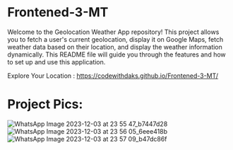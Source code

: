 # Frontened-3-MT
Welcome to the Geolocation Weather App repository! This project allows you to fetch a user's current geolocation, display it on Google Maps, fetch weather data based on their location, and display the weather information dynamically. This README file will guide you through the features and how to set up and use this application.

Explore Your Location : https://codewithdaks.github.io/Frontened-3-MT/

# Project Pics:
![WhatsApp Image 2023-12-03 at 23 55 47_b7447d28](https://github.com/CodeWithDaks/Frontened-3-MT/assets/134337109/1c924b80-1e95-42f1-9bdd-f884a79cadd1)
![WhatsApp Image 2023-12-03 at 23 56 05_6eee418b](https://github.com/CodeWithDaks/Frontened-3-MT/assets/134337109/2ce400ca-ff7f-4aae-8d75-47e8a81b9512)
![WhatsApp Image 2023-12-03 at 23 57 09_b47dc86f](https://github.com/CodeWithDaks/Frontened-3-MT/assets/134337109/56c9f11e-acde-4ec9-8f80-c8ed29034d76)
